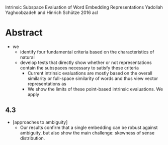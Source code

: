 Intrinsic Subspace Evaluation of Word Embedding Representations
Yadollah Yaghoobzadeh and Hinrich Schütze
2016 acl

# Abstract

* we
  * identify four fundamental criteria based on the characteristics of natural
  * develop tests that directly show whether or not representations contain the
    subspaces necessary to satisfy these criteria
    * Current intrinsic evaluations are mostly based on the overall similarity
      or full-space similarity of words and thus view vector representations as
    * We show the limits of these point-based intrinsic evaluations.  We apply

## 4.3

* [approaches to ambiguity]
  * Our results confirm that a single embedding can be robust against
    ambiguity, but also show the main challenge: skewness of sense
    distribution.
